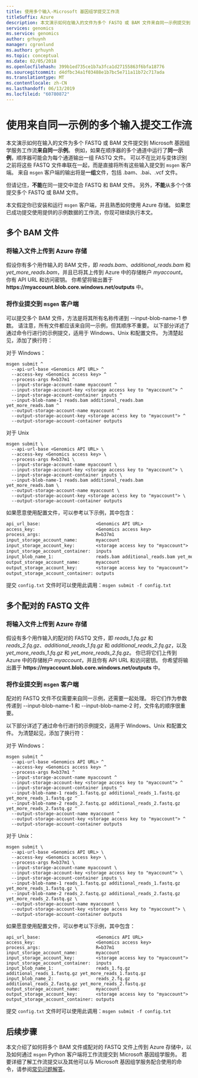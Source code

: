 ```yaml
---
title: 使用多个输入-Microsoft 基因组学提交工作流
titleSuffix: Azure
description: 本文演示如何在输入的文件为多个 FASTQ 或 BAM 文件来自同一示例提交到 Microsoft 基因组学服务工作流。 已安装 msgen 客户端并成功运行了通过服务的示例数据。
services: genomics
ms.service: genomics
author: grhuynh
manager: cgronlund
ms.author: grhuynh
ms.topic: conceptual
ms.date: 02/05/2018
ms.openlocfilehash: 399b1ed735ce1b7a3fca1d27155863f6bfa18776
ms.sourcegitcommit: d4dfbc34a1f03488e1b7bc5e711a11b72c717ada
ms.translationtype: MT
ms.contentlocale: zh-CN
ms.lasthandoff: 06/13/2019
ms.locfileid: "60780872"
---
```

# <a name="submit-a-workflow-using-multiple-inputs-from-the-same-sample"></a>使用来自同一示例的多个输入提交工作流

本文演示如何在输入的文件为多个 FASTQ 或 BAM 文件提交到 Microsoft 基因组学服务工作流**来自同一示例**。 例如，如果在顺序器的多个通道中运行了**同一示例**，顺序器可能会为每个通道输出一组 FASTQ 文件。 可以不在比对与变体识别之前将这些 FASTQ 文件串联在一起，而是直接将所有这些输入提交到 `msgen` 客户端。 来自 `msgen` 客户端的输出将是**一组**文件，包括 .bam、.bai、.vcf 文件。 

但请记住，**不能**在同一提交中混合 FASTQ 和 BAM 文件。 另外，**不能**从多个个体提交多个 FASTQ 或 BAM 文件。 

本文假定你已安装和运行 `msgen` 客户端，并且熟悉如何使用 Azure 存储。 如果您已成功提交使用提供的示例数据的工作流，你现可继续执行本文。 


## <a name="multiple-bam-files"></a>多个 BAM 文件

### <a name="upload-your-input-files-to-azure-storage"></a>将输入文件上传到 Azure 存储
假设你有多个用作输入的 BAM 文件，即 *reads.bam*、*additional_reads.bam* 和 *yet_more_reads.bam*，并且已将其上传到 Azure 中的存储帐户 *myaccount*。 你有 API URL 和访问密钥。 你希望将输出置于 **https://<span></span>myaccount.blob.core<span></span>.windows<span></span>.net<span></span>/outputs<span></span>** 中。


### <a name="submit-your-job-to-the-msgen-client"></a>将作业提交到 `msgen` 客户端 

可以提交多个 BAM 文件，方法是将其所有名称传递到 --input-blob-name-1 参数。 请注意，所有文件都应该来自同一示例，但其顺序不重要。 以下部分详述了通过命令行进行的示例提交，适用于 Windows、Unix 和配置文件。 为清楚起见，添加了换行符：


对于 Windows：

```
msgen submit ^
  --api-url-base <Genomics API URL> ^
  --access-key <Genomics access key> ^
  --process-args R=b37m1 ^
  --input-storage-account-name myaccount ^
  --input-storage-account-key <storage access key to "myaccount"> ^
  --input-storage-account-container inputs ^
  --input-blob-name-1 reads.bam additional_reads.bam yet_more_reads.bam ^
  --output-storage-account-name myaccount ^
  --output-storage-account-key <storage access key to "myaccount"> ^
  --output-storage-account-container outputs
```


对于 Unix

```
msgen submit \
  --api-url-base <Genomics API URL> \
  --access-key <Genomics access key> \
  --process-args R=b37m1 \
  --input-storage-account-name myaccount \
  --input-storage-account-key <storage access key to "myaccount"> \
  --input-storage-account-container inputs \
  --input-blob-name-1 reads.bam additional_reads.bam yet_more_reads.bam \
  --output-storage-account-name myaccount \
  --output-storage-account-key <storage access key to "myaccount"> \
  --output-storage-account-container outputs
```


如果愿意使用配置文件，可以参考以下示例，其中包含：

``` config.txt
api_url_base:                     <Genomics API URL>
access_key:                       <Genomics access key>
process_args:                     R=b37m1
input_storage_account_name:       myaccount
input_storage_account_key:        <storage access key to "myaccount">
input_storage_account_container:  inputs
input_blob_name_1:                reads.bam additional_reads.bam yet_more_reads.bam
output_storage_account_name:      myaccount
output_storage_account_key:       <storage access key to "myaccount">
output_storage_account_container: outputs
```

提交 `config.txt` 文件时可以使用此调用：`msgen submit -f config.txt`


## <a name="multiple-paired-fastq-files"></a>多个配对的 FASTQ 文件

### <a name="upload-your-input-files-to-azure-storage"></a>将输入文件上传到 Azure 存储
假设有多个用作输入的配对的 FASTQ 文件，即 *reads_1.fq.gz* 和 *reads_2.fq.gz*、*additional_reads_1.fq.gz* 和 *additional_reads_2.fq.gz*，以及 *yet_more_reads_1.fq.gz* 和 *yet_more_reads_2.fq.gz*。 你已将它们上传到 Azure 中的存储帐户 *myaccount*，并且你有 API URL 和访问密钥。 你希望将输出置于 **https://<span></span>myaccount.blob.core<span></span>.windows<span></span>.net<span></span>/outputs<span></span>** 中。


### <a name="submit-your-job-to-the-msgen-client"></a>将作业提交到 `msgen` 客户端 

配对的 FASTQ 文件不仅需要来自同一示例，还需要一起处理。  将它们作为参数传递到 --input-blob-name-1 和 --input-blob-name-2 时，文件名的顺序很重要。 

以下部分详述了通过命令行进行的示例提交，适用于 Windows、Unix 和配置文件。 为清楚起见，添加了换行符：


对于 Windows：

```
msgen submit ^
  --api-url-base <Genomics API URL> ^
  --access-key <Genomics access key> ^
  --process-args R=b37m1 ^
  --input-storage-account-name myaccount ^
  --input-storage-account-key <storage access key to "myaccount"> ^
  --input-storage-account-container inputs ^
  --input-blob-name-1 reads_1.fastq.gz additional_reads_1.fastq.gz yet_more_reads_1.fastq.gz ^
  --input-blob-name-2 reads_2.fastq.gz additional_reads_2.fastq.gz yet_more_reads_2.fastq.gz ^
  --output-storage-account-name myaccount ^
  --output-storage-account-key <storage access key to "myaccount"> ^
  --output-storage-account-container outputs
```


对于 Unix：

```
msgen submit \
  --api-url-base <Genomics API URL> \
  --access-key <Genomics access key> \
  --process-args R=b37m1 \
  --input-storage-account-name myaccount \
  --input-storage-account-key <storage access key to "myaccount"> \
  --input-storage-account-container inputs \
  --input-blob-name-1 reads_1.fastq.gz additional_reads_1.fastq.gz yet_more_reads_1.fastq.gz \
  --input-blob-name-2 reads_2.fastq.gz additional_reads_2.fastq.gz yet_more_reads_2.fastq.gz \
  --output-storage-account-name myaccount \
  --output-storage-account-key <storage access key to "myaccount"> \
  --output-storage-account-container outputs
```


如果愿意使用配置文件，可以参考以下示例，其中包含：

```
api_url_base:                     <Genomics API URL>
access_key:                       <Genomics access key>
process_args:                     R=b37m1
input_storage_account_name:       myaccount
input_storage_account_key:        <storage access key to "myaccount">
input_storage_account_container:  inputs
input_blob_name_1:                reads_1.fq.gz additional_reads_1.fastq.gz yet_more_reads_1.fastq.gz
input_blob_name_2:                reads_2.fq.gz additional_reads_2.fastq.gz yet_more_reads_2.fastq.gz
output_storage_account_name:      myaccount
output_storage_account_key:       <storage access key to "myaccount">
output_storage_account_container: outputs
```

提交 `config.txt` 文件时可以使用此调用：`msgen submit -f config.txt`

## <a name="next-steps"></a>后续步骤
本文介绍了如何将多个 BAM 文件或配对的 FASTQ 文件上传到 Azure 存储中，以及如何通过 `msgen` Python 客户端将工作流提交到 Microsoft 基因组学服务。 若要详细了解工作流提交以及其他可以与 Microsoft 基因组学服务配合使用的命令，请参阅[常见问题解答](frequently-asked-questions-genomics.md)。 